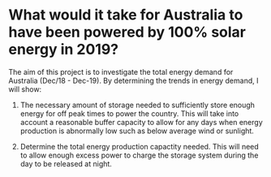 # What would it take for Australia to have been powered by 100% solar energy in 2019?

The aim of this project is to investigate the total energy demand for Australia (Dec/18 - Dec-19). By determining the trends in energy demand, I will show:

1. The necessary amount of storage needed to sufficiently store enough energy for off peak times to power the country. This will take into account a reasonable buffer capacity to allow for any days when energy production is abnormally low such as below average wind or sunlight.

2. Determine the total energy production capactity needed. This will need to allow enough excess power to charge the storage system during the day to be released at night. 



